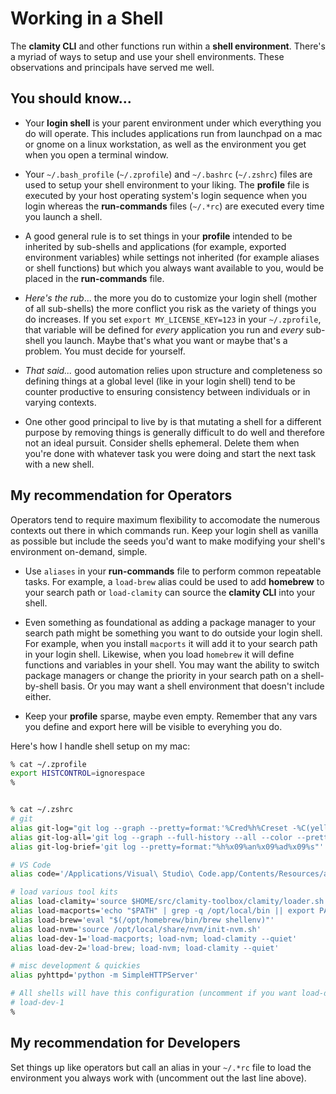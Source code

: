 # Working in a Shell

The **clamity CLI** and other functions run within a **shell environment**.
There's a myriad of ways to setup and use your shell environments. These
observations and principals have served me well.

## You should know...

- Your **login shell** is your parent environment under which everything you do
  will operate. This includes applications run from launchpad on a mac or gnome
  on a linux workstation, as well as the environment you get when you open a
  terminal window.

- Your `~/.bash_profile` (`~/.zprofile`) and `~/.bashrc` (`~/.zshrc`) files are
  used to setup your shell environment to your liking. The **profile** file is
  executed by your host operating system's login sequence when you login whereas
  the **run-commands** files (`~/.*rc`) are executed every time you launch a
  shell.

- A good general rule is to set things in your **profile** intended to be
  inherited by sub-shells and applications (for example, exported environment
  variables) while settings not inherited (for example aliases or shell
  functions) but which you always want available to you, would be placed in the
  **run-commands** file.

- _Here's the rub_... the more you do to customize your login shell (mother of
  all sub-shells) the more conflict you risk as the variety of things you do
  increases. If you set `export MY_LICENSE_KEY=123` in your `~/.zprofile`, that
  variable will be defined for _every_ application you run and _every_ sub-shell
  you launch. Maybe that's what you want or maybe that's a problem. You must
  decide for yourself.

- _That said..._ good automation relies upon structure and completeness so
  defining things at a global level (like in your login shell) tend to be
  counter productive to ensuring consistency between individuals or in varying
  contexts.

- One other good principal to live by is that mutating a shell for a different
  purpose by removing things is generally difficult to do well and therefore not
  an ideal pursuit. Consider shells ephemeral. Delete them when you're done with
  whatever task you were doing and start the next task with a new shell.

## My recommendation for Operators

Operators tend to require maximum flexibility to accomodate the numerous
contexts out there in which commands run. Keep your login shell as vanilla as
possible but include the seeds you'd want to make modifying your shell's
environment on-demand, simple.

- Use `aliases` in your **run-commands** file to perform common repeatable
  tasks. For example, a `load-brew` alias could be used to add **homebrew** to
  your search path or `load-clamity` can source the **clamity CLI** into your
  shell.

- Even something as foundational as adding a package manager to your search path
  might be something you want to do outside your login shell. For example, when
  you install `macports` it will add it to your search path in your login shell.
  Likewise, when you load `homebrew` it will define functions and variables in
  your shell. You may want the ability to switch package managers or change the
  priority in your search path on a shell-by-shell basis. Or you may want a
  shell environment that doesn't include either.

- Keep your **profile** sparse, maybe even empty. Remember that any vars you
  define and export here will be visible to everyhing you do.

Here's how I handle shell setup on my mac:

```sh
% cat ~/.zprofile
export HISTCONTROL=ignorespace
%


% cat ~/.zshrc
# git
alias git-log="git log --graph --pretty=format:'%Cred%h%Creset -%C(yellow)%d%Creset %s %Cgreen(%cr) %C(bold blue)<%an>%Creset' --abbrev-commit"
alias git-log-all='git log --graph --full-history --all --color --pretty=format:"%x1b[31m%h%x09%x1b[32m%d%x1b[0m%x20%s"'
alias git-log-brief='git log --pretty=format:"%h%x09%an%x09%ad%x09%s"'

# VS Code
alias code='/Applications/Visual\ Studio\ Code.app/Contents/Resources/app/bin/code'

# load various tool kits
alias load-clamity='source $HOME/src/clamity-toolbox/clamity/loader.sh'
alias load-macports='echo "$PATH" | grep -q /opt/local/bin || export PATH="/opt/local/bin:/opt/local/sbin:$PATH"'
alias load-brew='eval "$(/opt/homebrew/bin/brew shellenv)"'
alias load-nvm='source /opt/local/share/nvm/init-nvm.sh'
alias load-dev-1='load-macports; load-nvm; load-clamity --quiet'
alias load-dev-2='load-brew; load-nvm; load-clamity --quiet'

# misc development & quickies
alias pyhttpd='python -m SimpleHTTPServer'

# All shells will have this configuration (uncomment if you want load-dev-1 for every shell)
# load-dev-1
%
```

## My recommendation for Developers

Set things up like operators but call an alias in your `~/.*rc` file to load the
environment you always work with (uncomment out the last line above).

